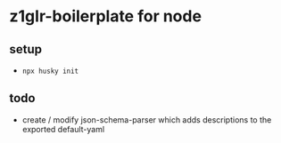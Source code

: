 # z1glr-boilerplate for node

## setup
- `npx husky init`

## todo
- create / modify json-schema-parser which adds descriptions to the exported default-yaml